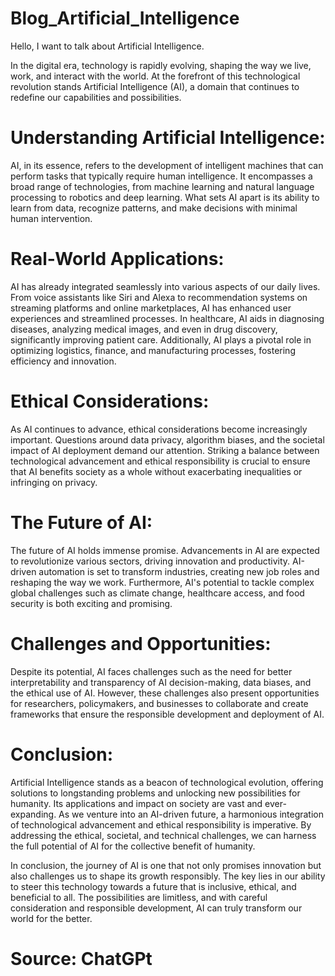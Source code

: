# Blog_Artificial_Intelligence

Hello, I want to talk about Artificial Intelligence.

In the digital era, technology is rapidly evolving, shaping the way we live, work, and interact with the world. At the forefront of this technological revolution stands Artificial Intelligence (AI), a domain that continues to redefine our capabilities and possibilities.

# Understanding Artificial Intelligence:
AI, in its essence, refers to the development of intelligent machines that can perform tasks that typically require human intelligence. It encompasses a broad range of technologies, from machine learning and natural language processing to robotics and deep learning. What sets AI apart is its ability to learn from data, recognize patterns, and make decisions with minimal human intervention.

# Real-World Applications:
AI has already integrated seamlessly into various aspects of our daily lives. From voice assistants like Siri and Alexa to recommendation systems on streaming platforms and online marketplaces, AI has enhanced user experiences and streamlined processes. In healthcare, AI aids in diagnosing diseases, analyzing medical images, and even in drug discovery, significantly improving patient care. Additionally, AI plays a pivotal role in optimizing logistics, finance, and manufacturing processes, fostering efficiency and innovation.

# Ethical Considerations:
As AI continues to advance, ethical considerations become increasingly important. Questions around data privacy, algorithm biases, and the societal impact of AI deployment demand our attention. Striking a balance between technological advancement and ethical responsibility is crucial to ensure that AI benefits society as a whole without exacerbating inequalities or infringing on privacy.

# The Future of AI:
The future of AI holds immense promise. Advancements in AI are expected to revolutionize various sectors, driving innovation and productivity. AI-driven automation is set to transform industries, creating new job roles and reshaping the way we work. Furthermore, AI's potential to tackle complex global challenges such as climate change, healthcare access, and food security is both exciting and promising.

# Challenges and Opportunities:
Despite its potential, AI faces challenges such as the need for better interpretability and transparency of AI decision-making, data biases, and the ethical use of AI. However, these challenges also present opportunities for researchers, policymakers, and businesses to collaborate and create frameworks that ensure the responsible development and deployment of AI.

# Conclusion:
Artificial Intelligence stands as a beacon of technological evolution, offering solutions to longstanding problems and unlocking new possibilities for humanity. Its applications and impact on society are vast and ever-expanding. As we venture into an AI-driven future, a harmonious integration of technological advancement and ethical responsibility is imperative. By addressing the ethical, societal, and technical challenges, we can harness the full potential of AI for the collective benefit of humanity.

In conclusion, the journey of AI is one that not only promises innovation but also challenges us to shape its growth responsibly. The key lies in our ability to steer this technology towards a future that is inclusive, ethical, and beneficial to all. The possibilities are limitless, and with careful consideration and responsible development, AI can truly transform our world for the better.

# Source: ChatGPt
